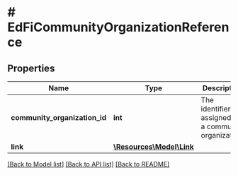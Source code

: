 # # EdFiCommunityOrganizationReference

## Properties

Name | Type | Description | Notes
------------ | ------------- | ------------- | -------------
**community_organization_id** | **int** | The identifier assigned to a community organization. |
**link** | [**\Resources\Model\Link**](Link.md) |  | [optional]

[[Back to Model list]](../../README.md#models) [[Back to API list]](../../README.md#endpoints) [[Back to README]](../../README.md)
